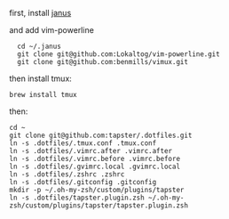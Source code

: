 first, install [janus](https://github.com/carlhuda/janus)

and add vim-powerline

```
  cd ~/.janus
  git clone git@github.com:Lokaltog/vim-powerline.git
  git clone git@github.com:benmills/vimux.git
```

then install tmux:

    brew install tmux

then:

    cd ~
    git clone git@github.com:tapster/.dotfiles.git
    ln -s .dotfiles/.tmux.conf .tmux.conf
    ln -s .dotfiles/.vimrc.after .vimrc.after
    ln -s .dotfiles/.vimrc.before .vimrc.before
    ln -s .dotfiles/.gvimrc.local .gvimrc.local
    ln -s .dotfiles/.zshrc .zshrc
    ln -s .dotfiles/.gitconfig .gitconfig
    mkdir -p ~/.oh-my-zsh/custom/plugins/tapster
    ln -s .dotfiles/tapster.plugin.zsh ~/.oh-my-zsh/custom/plugins/tapster/tapster.plugin.zsh 
    

